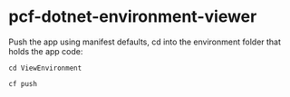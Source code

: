 # pcf-dotnet-environment-viewer

Push the app using manifest defaults, cd into the environment folder that holds the app code:
```
cd ViewEnvironment

cf push
```
